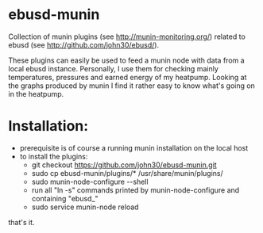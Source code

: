 # ebusd-munin
Collection of munin plugins (see http://munin-monitoring.org/) related to ebusd (see http://github.com/john30/ebusd/).

These plugins can easily be used to feed a munin node with data from a local ebusd instance.
Personally, I use them for checking mainly temperatures, pressures and earned energy of my heatpump. Looking at the graphs produced by munin I find it rather easy to know what's going on in the heatpump.

# Installation:
- prerequisite is of course a running munin installation on the local host
- to install the plugins:
  - git checkout https://github.com/john30/ebusd-munin.git
  - sudo cp ebusd-munin/plugins/* /usr/share/munin/plugins/
  - sudo munin-node-configure --shell
  - run all "ln -s" commands printed by munin-node-configure and containing "ebusd_"
  - sudo service munin-node reload

that's it.
